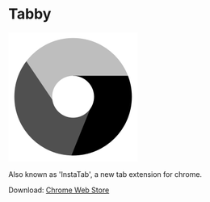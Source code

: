 Tabby
=====

[![InstaTab](icons/icon.png)](https://chrome.google.com/webstore/detail/instatab/fedaamalccmbkgonnoihlnpcplcomlll?hl=en)

Also known as 'InstaTab', a new tab extension for chrome.

Download: [Chrome Web Store](https://chrome.google.com/webstore/detail/instatab/fedaamalccmbkgonnoihlnpcplcomlll?hl=en)
